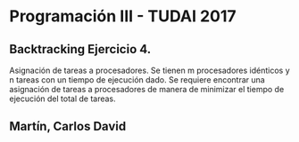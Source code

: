 # Programación III - TUDAI 2017

## Backtracking Ejercicio 4.

Asignación de tareas a procesadores. Se tienen m procesadores idénticos y n tareas con un tiempo de ejecución dado. Se requiere encontrar una asignación de tareas a procesadores de manera de minimizar el tiempo de ejecución del total de tareas.

## Martín, Carlos David
